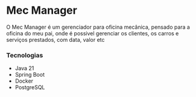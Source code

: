 # Mec Manager

O Mec Manager é um gerenciador para oficina mecânica, pensado para a oficina do meu pai, onde é possivel gerenciar os clientes, os carros e serviços prestados, com data, valor etc

### Tecnologias
- Java 21
- Spring Boot
- Docker
- PostgreSQL
  
